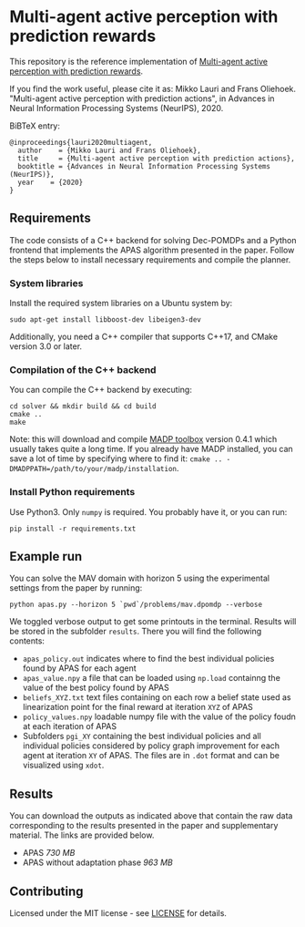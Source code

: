 # Multi-agent active perception with prediction rewards

This repository is the reference implementation of [Multi-agent active perception with prediction rewards](https://arxiv.org/abs/2030.12345).

If you find the work useful, please cite it as:
Mikko Lauri and Frans Oliehoek. "Multi-agent active perception with prediction actions", in Advances in Neural Information Processing Systems (NeurIPS), 2020.

BiBTeX entry:
```
@inproceedings{lauri2020multiagent,
  author    = {Mikko Lauri and Frans Oliehoek}, 
  title     = {Multi-agent active perception with prediction actions},
  booktitle = {Advances in Neural Information Processing Systems (NeurIPS)},
  year    = {2020}
}
```

## Requirements
The code consists of a C++ backend for solving Dec-POMDPs and a Python frontend that implements the APAS algorithm presented in the paper.
Follow the steps below to install necessary requirements and compile the planner.

### System libraries
Install the required system libraries on a Ubuntu system by:
```
sudo apt-get install libboost-dev libeigen3-dev
```
Additionally, you need a C++ compiler that supports C++17, and CMake version 3.0 or later.

### Compilation of the C++ backend
You can compile the C++ backend by executing:
```
cd solver && mkdir build && cd build
cmake ..
make
```

Note: this will download and compile [MADP toolbox](https://github.com/MADPToolbox/MADP) version 0.4.1 which usually takes quite a long time.
If you already have MADP installed, you can save a lot of time by specifying where to find it: `cmake .. -DMADPPATH=/path/to/your/madp/installation`.

### Install Python requirements
Use Python3.
Only `numpy` is required.
You probably have it, or you can run:
```
pip install -r requirements.txt
```

## Example run
You can solve the MAV domain with horizon 5 using the experimental settings from the paper by running:
```
python apas.py --horizon 5 `pwd`/problems/mav.dpomdp --verbose
```
We toggled verbose output to get some printouts in the terminal.
Results will be stored in the subfolder `results`. There you will find the following contents:
- `apas_policy.out` indicates where to find the best individual policies found by APAS for each agent
- `apas_value.npy` a file that can be loaded using `np.load` containng the value of the best policy found by APAS
- `beliefs_XYZ.txt` text files containing on each row a belief state used as linearization point for the final reward at iteration `XYZ` of APAS
- `policy_values.npy` loadable numpy file with the value of the policy foudn at each iteration of APAS
- Subfolders `pgi_XY` containing the best individual policies and all individual policies considered by policy graph improvement for each agent at iteration `XY` of APAS. The files are in `.dot` format and can be visualized using `xdot`.

## Results
You can download the outputs as indicated above that contain the raw data corresponding to the results presented in the paper and supplementary material.
The links are provided below.
- APAS *730 MB*
- APAS without adaptation phase *963 MB*

## Contributing
Licensed under the MIT license - see [LICENSE](LICENSE) for details.
